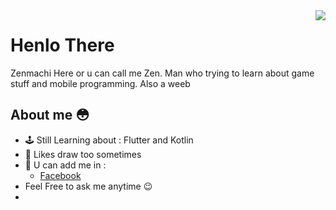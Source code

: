 <img align='right' src="https://lanyard.cnrad.dev/api/302122399409766401">

# Henlo There 
Zenmachi Here or u can call me Zen. Man who trying to learn about game stuff and mobile programming. Also a weeb

## About me 😳

- 🕹 Still Learning about : Flutter and Kotlin
- 🎨 Likes draw too sometimes
- 👋 U can add me in : 
  - [Facebook](https://web.facebook.com/zen.machi.50/)
- Feel Free to ask me anytime 😉
- <!--- ![Megu❤](https://media.giphy.com/media/GcLLdwoMWd2A8/giphy.gif) ---!>
